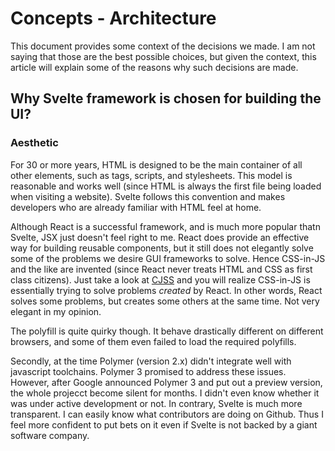 # Concepts - Architecture

This document provides some context of the decisions we made. I am not saying that those are the best possible choices, but given the context, this article will explain some of the reasons why such decisions are made.

## Why Svelte framework is chosen for building the UI?

### Aesthetic

For 30 or more years, HTML is designed to be the main container of all other elements, such as tags, scripts, and stylesheets. This model is reasonable and works well (since HTML is always the first file being loaded when visiting a website). Svelte follows this convention and makes developers who are already familiar with HTML feel at home.

Although React is a successful framework, and is much more popular thatn Svelte, JSX just doesn't feel right to me. React does provide an effective way for building reusable components, but it still does not elegantly solve some of the problems we desire GUI frameworks to solve. Hence CSS-in-JS and the like are invented (since React never treats HTML and CSS as first class citizens). Just take a look at [CJSS](https://github.com/cjss-group/CJSS) and you will realize CSS-in-JS is essentially trying to solve problems *created* by React. In other words, React solves some problems, but creates some others at the same time. Not very elegant in my opinion.

The polyfill is quite quirky though. It behave drastically different on different browsers, and some of them even failed to load the required polyfills.

Secondly, at the time Polymer (version 2.x) didn't integrate well with javascript toolchains. Polymer 3 promised to address these issues. However, after Google announced Polymer 3 and put out a preview version, the whole projecct become silent for months. I didn't even know whether it was under active development or not. In contrary, Svelte is much more transparent. I can easily know what contributors are doing on Github. Thus I feel more confident to put bets on it even if Svelte is not backed by a giant software company.

